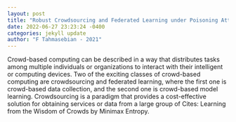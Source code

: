 ```yaml
--- 
layout: post 
title: "Robust Crowdsourcing and Federated Learning under Poisoning Attacks" 
date: 2022-06-27 23:23:24 -0400 
categories: jekyll update 
author: "F Tahmasebian - 2021" 
--- 
```

Crowd-based computing can be described in a way that distributes tasks among multiple individuals or organizations to interact with their intelligent or computing devices. Two of the exciting classes of crowd-based computing are crowdsourcing and federated learning, where the first one is crowd-based data collection, and the second one is crowd-based model learning. Crowdsourcing is a paradigm that provides a cost-effective solution for obtaining services or data from a large group of Cites: Learning from the Wisdom of Crowds by Minimax Entropy.